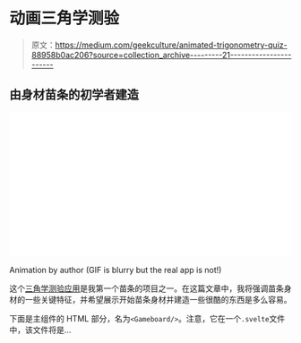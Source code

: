 # 动画三角学测验

> 原文：<https://medium.com/geekculture/animated-trigonometry-quiz-88958b0ac206?source=collection_archive---------21----------------------->

## 由身材苗条的初学者建造

![](img/48b2e84dd9252c74599af5d8c27f5c98.png)

Animation by author (GIF is blurry but the real app is not!)

这个[三角学测验应用](https://10minutequiz.com/trigonometry-exact-values-challenge/)是我第一个苗条的项目之一。在这篇文章中，我将强调苗条身材的一些关键特征，并希望展示开始苗条身材并建造一些很酷的东西是多么容易。

下面是主组件的 HTML 部分，名为`<Gameboard/>`。注意，它在一个`.svelte`文件中，该文件将是…